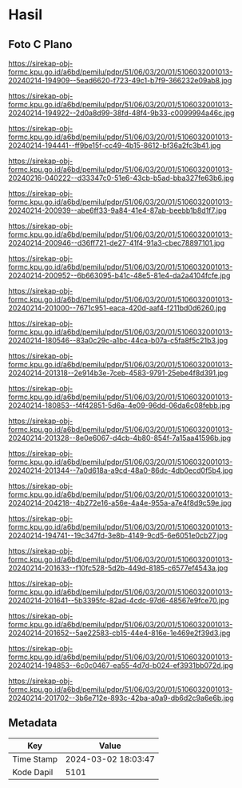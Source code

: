 # Hasil

## Foto C Plano

https://sirekap-obj-formc.kpu.go.id/a6bd/pemilu/pdpr/51/06/03/20/01/5106032001013-20240214-194909--5ead6620-f723-49c1-b7f9-366232e09ab8.jpg

https://sirekap-obj-formc.kpu.go.id/a6bd/pemilu/pdpr/51/06/03/20/01/5106032001013-20240214-194922--2d0a8d99-38fd-48f4-9b33-c0099994a46c.jpg

https://sirekap-obj-formc.kpu.go.id/a6bd/pemilu/pdpr/51/06/03/20/01/5106032001013-20240214-194441--ff9be15f-cc49-4b15-8612-bf36a2fc3b41.jpg

https://sirekap-obj-formc.kpu.go.id/a6bd/pemilu/pdpr/51/06/03/20/01/5106032001013-20240216-040222--d33347c0-51e6-43cb-b5ad-bba327fe63b6.jpg

https://sirekap-obj-formc.kpu.go.id/a6bd/pemilu/pdpr/51/06/03/20/01/5106032001013-20240214-200939--abe6ff33-9a84-41e4-87ab-beebb1b8d1f7.jpg

https://sirekap-obj-formc.kpu.go.id/a6bd/pemilu/pdpr/51/06/03/20/01/5106032001013-20240214-200946--d36ff721-de27-41f4-91a3-cbec78897101.jpg

https://sirekap-obj-formc.kpu.go.id/a6bd/pemilu/pdpr/51/06/03/20/01/5106032001013-20240214-200952--6b663095-b41c-48e5-81e4-da2a4104fcfe.jpg

https://sirekap-obj-formc.kpu.go.id/a6bd/pemilu/pdpr/51/06/03/20/01/5106032001013-20240214-201000--7671c951-eaca-420d-aaf4-f211bd0d6260.jpg

https://sirekap-obj-formc.kpu.go.id/a6bd/pemilu/pdpr/51/06/03/20/01/5106032001013-20240214-180546--83a0c29c-a1bc-44ca-b07a-c5fa8f5c21b3.jpg

https://sirekap-obj-formc.kpu.go.id/a6bd/pemilu/pdpr/51/06/03/20/01/5106032001013-20240214-201318--2e914b3e-7ceb-4583-9791-25ebe4f8d391.jpg

https://sirekap-obj-formc.kpu.go.id/a6bd/pemilu/pdpr/51/06/03/20/01/5106032001013-20240214-180853--f4f42851-5d6a-4e09-96dd-06da6c08febb.jpg

https://sirekap-obj-formc.kpu.go.id/a6bd/pemilu/pdpr/51/06/03/20/01/5106032001013-20240214-201328--8e0e6067-d4cb-4b80-854f-7a15aa41596b.jpg

https://sirekap-obj-formc.kpu.go.id/a6bd/pemilu/pdpr/51/06/03/20/01/5106032001013-20240214-201344--7a0d618a-a9cd-48a0-86dc-4db0ecd0f5b4.jpg

https://sirekap-obj-formc.kpu.go.id/a6bd/pemilu/pdpr/51/06/03/20/01/5106032001013-20240214-204218--4b272e16-a56e-4a4e-955a-a7e4f8d9c59e.jpg

https://sirekap-obj-formc.kpu.go.id/a6bd/pemilu/pdpr/51/06/03/20/01/5106032001013-20240214-194741--19c347fd-3e8b-4149-9cd5-6e6051e0cb27.jpg

https://sirekap-obj-formc.kpu.go.id/a6bd/pemilu/pdpr/51/06/03/20/01/5106032001013-20240214-201633--f10fc528-5d2b-449d-8185-c6577ef4543a.jpg

https://sirekap-obj-formc.kpu.go.id/a6bd/pemilu/pdpr/51/06/03/20/01/5106032001013-20240214-201641--5b3395fc-82ad-4cdc-97d6-48567e9fce70.jpg

https://sirekap-obj-formc.kpu.go.id/a6bd/pemilu/pdpr/51/06/03/20/01/5106032001013-20240214-201652--5ae22583-cb15-44e4-816e-1e469e2f39d3.jpg

https://sirekap-obj-formc.kpu.go.id/a6bd/pemilu/pdpr/51/06/03/20/01/5106032001013-20240214-194853--6c0c0467-ea55-4d7d-b024-ef3931bb072d.jpg

https://sirekap-obj-formc.kpu.go.id/a6bd/pemilu/pdpr/51/06/03/20/01/5106032001013-20240214-201702--3b6e712e-893c-42ba-a0a9-db6d2c9a6e6b.jpg


## Metadata

| Key        | Value               |
| ---------- | ------------------- |
| Time Stamp | 2024-03-02 18:03:47 |
| Kode Dapil | 5101                |



